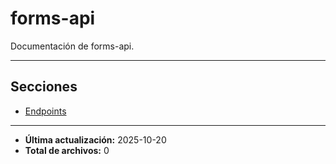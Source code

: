 # forms-api

Documentación de forms-api.

---

## Secciones

- [Endpoints](./Endpoints/00_README.md)

---

- **Última actualización:** 2025-10-20  
- **Total de archivos:** 0
